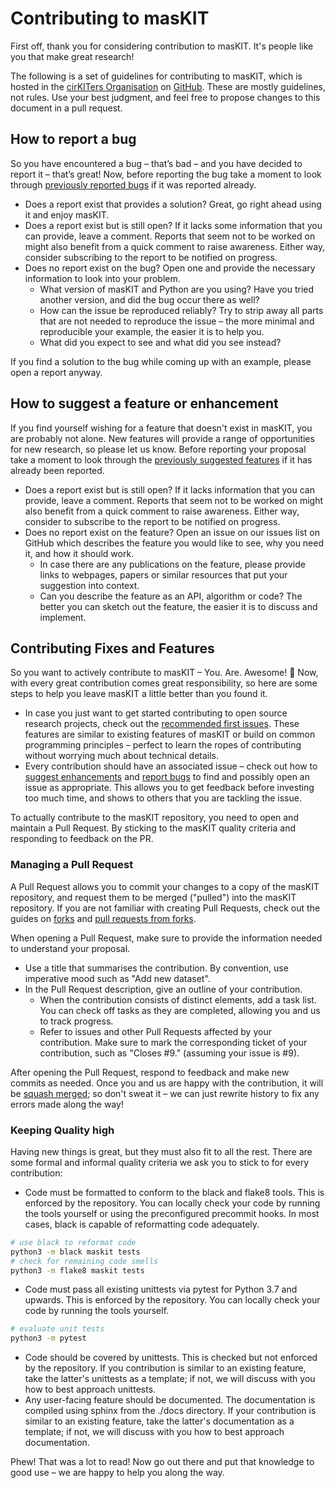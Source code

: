 <!-- 
- Steps for creating good issues or pull requests.
- Links to external documentation, mailing lists, or a code of conduct.
- Community and behavioral expectations. 
-->

# Contributing to masKIT

First off, thank you for considering contribution to masKIT.
It's people like you that make great research!

The following is a set of guidelines for contributing to masKIT, which is hosted in the [cirKITers Organisation](https://github.com/cirkiters) on [GitHub](https://github.com/cirKITers/masKIT). 
These are mostly guidelines, not rules. 
Use your best judgment, and feel free to propose changes to this document in a pull request.

## How to report a bug

So you have encountered a bug – that’s bad – and you have decided to report it – that’s great! 
Now, before reporting the bug take a moment to look through [previously reported bugs](https://github.com/cirkiters/maskit/issues?q=label%3Abug) if it was reported already.

- Does a report exist that provides a solution? Great, go right ahead using it and enjoy masKIT.
- Does a report exist but is still open? 
  If it lacks some information that you can provide, leave a comment. 
  Reports that seem not to be worked on might also benefit from a quick comment to raise awareness. 
  Either way, consider subscribing to the report to be notified on progress.
- Does no report exist on the bug? 
  Open one and provide the necessary information to look into your problem.
  - What version of masKIT and Python are you using? 
    Have you tried another version, and did the bug occur there as well?
  - How can the issue be reproduced reliably? 
    Try to strip away all parts that are not needed to reproduce the issue – the more minimal and reproducible your example, the easier it is to help you.
  - What did you expect to see and what did you see instead?
    
If you find a solution to the bug while coming up with an example, please open a report anyway.

## How to suggest a feature or enhancement

If you find yourself wishing for a feature that doesn't exist in masKIT, you are probably not alone.
New features will provide a range of opportunities for new research, so please let us know.
Before reporting your proposal take a moment to look through the [previously suggested features](https://github.com/cirkiters/maskit/issues?q=label%3Aenhancement) if it has already been reported.

- Does a report exist but is still open? If it lacks information that you can provide, leave a comment. 
  Reports that seem not to be worked on might also benefit from a quick comment to raise awareness.
  Either way, consider to subscribe to the report to be notified on progress.
- Does no report exist on the feature? 
  Open an issue on our issues list on GitHub which describes the feature you would like to see, why you need it, and how it should work.
  - In case there are any publications on the feature, please provide links to webpages, papers or similar resources that put your suggestion into context.
  - Can you describe the feature as an API, algorithm or code? The better you can sketch out the feature, the easier it is to discuss and implement.

## Contributing Fixes and Features

So you want to actively contribute to masKIT – You. Are. Awesome! 🥳 Now, with every great contribution comes great responsibility, so here are some steps to help you leave masKIT a little better than you found it.

- In case you just want to get started contributing to open source research projects, check out the [recommended first issues](https://github.com/cirkiters/maskit/contribute). 
  These features are similar to existing features of masKIT or build on common programming principles – perfect to learn the ropes of contributing without worrying much about technical details.
- Every contribution should have an associated issue – check out how to [suggest enhancements](#how-to-suggest-a-feature-or-enhancement) and [report bugs](#how-to-report-a-bug) to find and possibly open an issue as appropriate.
  This allows you to get feedback before investing too much time, and shows to others that you are tackling the issue.

To actually contribute to the masKIT repository, you need to open and maintain a Pull Request.
By sticking to the masKIT quality criteria and responding to feedback on the PR.

### Managing a Pull Request

A Pull Request allows you to commit your changes to a copy of the masKIT repository, and request them to be merged ("pulled") into the masKIT repository.
If you are not familiar with creating Pull Requests, check out the guides on [forks](https://docs.github.com/en/github/collaborating-with-issues-and-pull-requests/about-forks) and [pull requests from forks](https://docs.github.com/en/github/collaborating-with-issues-and-pull-requests/creating-a-pull-request-from-a-fork).

When opening a Pull Request, make sure to provide the information needed to understand your proposal.

- Use a title that summarises the contribution.
  By convention, use imperative mood such as "Add new dataset".
- In the Pull Request description, give an outline of your contribution.
  - When the contribution consists of distinct elements, add a task list.
    You can check off tasks as they are completed, allowing you and us to track progress.
  - Refer to issues and other Pull Requests affected by your contribution.
    Make sure to mark the corresponding ticket of your contribution, such as "Closes #9." (assuming your issue is #9).

After opening the Pull Request, respond to feedback and make new commits as needed.
Once you and us are happy with the contribution, it will be [squash merged](https://docs.github.com/en/github/collaborating-with-issues-and-pull-requests/about-pull-request-merges#squash-and-merge-your-pull-request-commits); so don't sweat it – we can just rewrite history to fix any errors made along the way!

### Keeping Quality high

Having new things is great, but they must also fit to all the rest.
There are some formal and informal quality criteria we ask you to stick to for every contribution:

- Code must be formatted to conform to the black and flake8 tools.
  This is enforced by the repository.
  You can locally check your code by running the tools yourself or using the preconfigured precommit hooks.
  In most cases, black is capable of reformatting code adequately.

```bash
# use black to reformat code
python3 -m black maskit tests
# check for remaining code smells
python3 -m flake8 maskit tests
```

- Code must pass all existing unittests via pytest for Python 3.7 and upwards.
  This is enforced by the repository.
  You can locally check your code by running the tools yourself.

```bash
# evaluate unit tests
python3 -m pytest
```

- Code should be covered by unittests.
  This is checked but not enforced by the repository. 
  If you contribution is similar to an existing feature, take the latter's unittests as a template; if not, we will discuss with you how to best approach unittests.
- Any user-facing feature should be documented.
  The documentation is compiled using sphinx from the ./docs directory.
  If your contribution is similar to an existing feature, take the latter's documentation as a template; if not, we will discuss with you how to best approach documentation.

Phew! That was a lot to read! Now go out there and put that knowledge to good use – we are happy to help you along the way.
